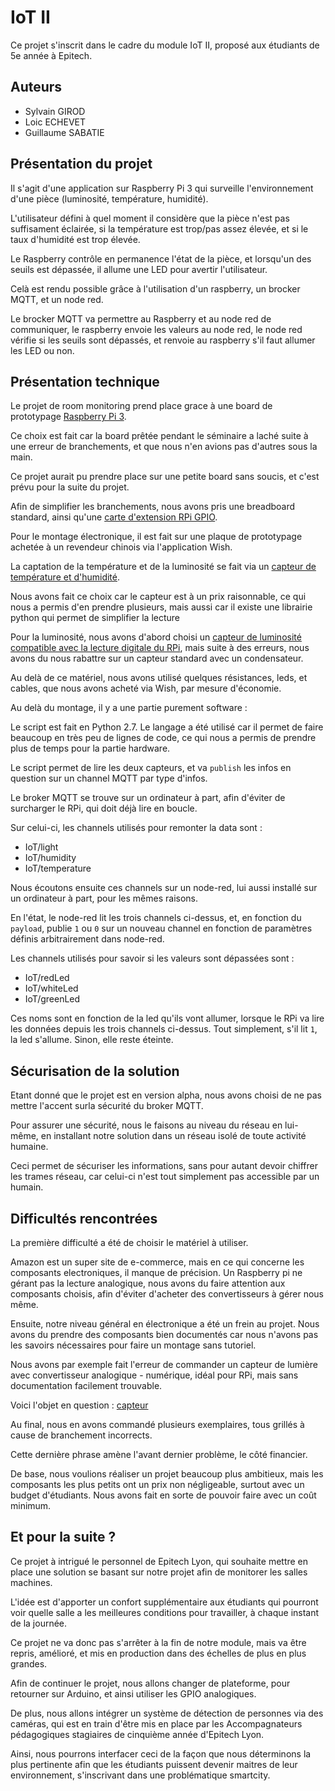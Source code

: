 # IoT II

Ce projet s'inscrit dans le cadre du module IoT II, proposé aux étudiants de 5e année à Epitech.

## Auteurs

* Sylvain GIROD
* Loic ECHEVET
* Guillaume SABATIE

## Présentation du projet

Il s'agit d'une application sur Raspberry Pi 3 qui surveille l'environnement d'une pièce (luminosité, température, humidité).

L'utilisateur défini à quel moment il considère que la pièce n'est pas suffisament éclairée, si la température est trop/pas assez élevée, et si le taux d'humidité est trop élevée.

Le Raspberry contrôle en permanence l'état de la pièce, et lorsqu'un des seuils est dépassée, il allume une LED pour avertir l'utilisateur.

Celà est rendu possible grâce à l'utilisation d'un raspberry, un brocker MQTT, et un node red.

Le brocker MQTT va permettre au Raspberry et au node red de communiquer, le raspberry envoie les valeurs au node red, le node red vérifie si les seuils sont dépassés, et renvoie au raspberry s'il faut allumer les LED ou non.

## Présentation technique

Le projet de room monitoring prend place grace à une board de prototypage [Raspberry Pi 3](https://www.amazon.fr/Raspberry-Pi-Carte-M%C3%A8re-Model/dp/B01CD5VC92).

Ce choix est fait car la board prêtée pendant le séminaire a laché suite à une erreur de branchements, et que nous n'en avions pas d'autres sous la main.

Ce projet aurait pu prendre place sur une petite board sans soucis, et c'est prévu pour la suite du projet.

Afin de simplifier les branchements, nous avons pris une breadboard standard, ainsi qu'une [carte d'extension RPi GPIO](https://www.amazon.fr/gp/product/B01N562X2P/ref=oh_aui_detailpage_o01_s00?ie=UTF8&psc=1).

Pour le montage électronique, il est fait sur une plaque de prototypage achetée à un revendeur chinois via l'application Wish.

La captation de la température et de la luminosité se fait via un [capteur de température et d'humidité](https://www.amazon.fr/gp/product/B06XF4TNT9/ref=oh_aui_detailpage_o03_s00?ie=UTF8&psc=1).

Nous avons fait ce choix car le capteur est à un prix raisonnable, ce qui nous a permis d'en prendre plusieurs, mais aussi car il existe une librairie python qui permet de simplifier la lecture

Pour la luminosité, nous avons d'abord choisi un [capteur de luminosité compatible avec la lecture digitale du RPi](https://www.amazon.fr/gp/product/B01LX0K01H/ref=oh_aui_detailpage_o04_s00?ie=UTF8&psc=1), mais suite à des erreurs, nous avons du nous rabattre sur un capteur standard avec un condensateur.

Au delà de ce matériel, nous avons utilisé quelques résistances, leds, et cables, que nous avons acheté via Wish, par mesure d'économie.

Au delà du montage, il y a une partie purement software :

Le script est fait en Python 2.7. Le langage a été utilisé car il permet de faire beaucoup en très peu de lignes de code, ce qui nous a permis de prendre plus de temps pour la partie hardware.

Le script permet de lire les deux capteurs, et va `publish` les infos en question sur un channel MQTT par type d'infos.

Le broker MQTT se trouve sur un ordinateur à part, afin d'éviter de surcharger le RPi, qui doit déjà lire en boucle.

Sur celui-ci, les channels utilisés pour remonter la data sont :
* IoT/light
* IoT/humidity
* IoT/temperature

Nous écoutons ensuite ces channels sur un node-red, lui aussi installé sur un ordinateur à part, pour les mêmes raisons.

En l'état, le node-red lit les trois channels ci-dessus, et, en fonction du `payload`, publie `1` ou `0` sur un nouveau channel en fonction de paramètres définis arbitrairement dans node-red.

Les channels utilisés pour savoir si les valeurs sont dépassées sont :
* IoT/redLed
* IoT/whiteLed
* IoT/greenLed

Ces noms sont en fonction de la led qu'ils vont allumer, lorsque le RPi va lire les données depuis les trois channels ci-dessus. Tout simplement, s'il lit `1`, la led s'allume. Sinon, elle reste éteinte.

## Sécurisation de la solution

Etant donné que le projet est en version alpha, nous avons choisi de ne pas mettre l'accent surla sécurité du broker MQTT.

Pour assurer une sécurité, nous le faisons au niveau du réseau en lui-même, en installant notre solution dans un réseau isolé de toute activité humaine.

Ceci permet de sécuriser les informations, sans pour autant devoir chiffrer les trames réseau, car celui-ci n'est tout simplement pas accessible par un humain.

## Difficultés rencontrées

La première difficulté a été de choisir le matériel à utiliser.

Amazon est un super site de e-commerce, mais en ce qui concerne les composants electroniques, il manque de précision. Un Raspberry pi ne gérant pas la lecture analogique, nous avons du faire attention aux composants choisis, afin d'éviter d'acheter des convertisseurs à gérer nous même.


Ensuite, notre niveau général en électronique a été un frein au projet. Nous avons du prendre des composants bien documentés car nous n'avons pas les savoirs nécessaires pour faire un montage sans tutoriel.

Nous avons par exemple fait l'erreur de commander un capteur de lumière avec convertisseur analogique - numérique, idéal pour RPi, mais sans documentation facilement trouvable.

Voici l'objet en question : [capteur](https://www.amazon.fr/gp/product/B01LX0K01H/ref=oh_aui_detailpage_o04_s00?ie=UTF8&psc=1)

Au final, nous en avons commandé plusieurs exemplaires, tous grillés à cause de branchement incorrects.

Cette dernière phrase amène l'avant dernier problème, le côté financier.

De base, nous voulions réaliser un projet beaucoup plus ambitieux, mais les composants les plus petits ont un prix non négligeable, surtout avec un budget d'étudiants. Nous avons fait en sorte de pouvoir faire avec un coût minimum.

## Et pour la suite ?

Ce projet à intrigué le personnel de Epitech Lyon, qui souhaite mettre en place une solution se basant sur notre projet afin de monitorer les salles machines.

L'idée est d'apporter un confort supplémentaire aux étudiants qui pourront voir quelle salle a les meilleures conditions pour travailler, à chaque instant de la journée.

Ce projet ne va donc pas s'arrêter à la fin de notre module, mais va être repris, amélioré, et mis en production dans des échelles de plus en plus grandes.

Afin de continuer le projet, nous allons changer de plateforme, pour retourner sur Arduino, et ainsi utiliser les GPIO analogiques.

De plus, nous allons intégrer un système de détection de personnes via des caméras, qui est en train d'être mis en place par les Accompagnateurs pédagogiques stagiaires de cinquième année d'Epitech Lyon.

Ainsi, nous pourrons interfacer ceci de la façon que nous déterminons la plus pertinente afin que les étudiants puissent devenir maitres de leur environnement, s'inscrivant dans une problématique smartcity. 